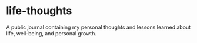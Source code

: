 # life-thoughts
A public journal containing my personal thoughts and lessons learned about life, well-being, and personal growth.

